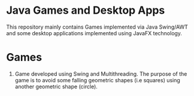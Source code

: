 # Java Games and Desktop Apps
This repository mainly contains Games implemented via Java Swing/AWT and some desktop applications implemented using JavaFX technology.
# Games
1) Game developed using Swing and Multithreading. The purpose of the game is to avoid some falling geometric shapes (i.e squares) using another geometric shape (circle). 
